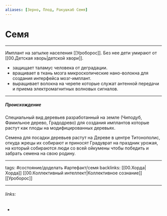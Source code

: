 ```yaml
---
aliases: [Зерно, Плод, Ракушкаб Семя]
---
```

# Семя
---
Имплант на затылке населения [[Уроборос]]. Без нее дети умирают от [[00.Детская хворь|детской хвори]].

-   защищает таламус человека от деградации.
-   вращивает в ткань мозга микроскопические нано-волокна для создания интерфейса мозг-имплант.
-   выращивает волокна на черепе которые служат антенной передачи и приема электромагнитных волновых сигналов.

---
##### Происхождение

Специальный вид деревьев разработанный на земле (Чиподуб, Фамильное дерево, Градодрево) для создания имплантов которые растут как плоды на модифицированных деревьях.

Семена для посадки деревьев растут на Дереве в центре Титонополис, откуда жрецы их собирают и приносят Градуврат на праздник урожая, на который собираются люди со всей ойкумены чтобы победить и забрать семена на свою родину.

---
tags: #состояние/доделать #артефакт/семя 
backlinks: [[00.Хорда|Хорда]] [[00.Коллективный интеллект|Коллективное сознание]] [[Уроборос]]

---
###### links:
- 

